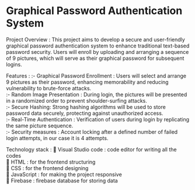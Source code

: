# Graphical Password Authentication System

Project Overview :
This project aims to develop a secure and user-friendly graphical password authentication system to enhance traditional text-based password security. Users will enroll by uploading and arranging a sequence of 9 pictures, which will serve as their graphical password for subsequent logins.

Features : 
:- Graphical Password Enrollment : Users will select and arrange 9 pictures as their 
password, enhancing memorability and reducing vulnerability to brute-force 
attacks.<br>
:- Random Image Presentation : During login, the pictures will be presented in a 
randomized order to prevent shoulder-surfing attacks.<br>
:- Secure Hashing: Strong hashing algorithms will be used to store password data 
securely, protecting against unauthorized access.<br>
:- Real-Time Authentication : Verification of users during login by replicating the 
same picture sequence.<br>
:- Security measures : Account locking after a defined number of failed login 
attempts, in our case it is 4 attempts.<br>

Technology stack :
 Visual Studio code : code editor for writing all the codes<br>
 HTML : for the frontend structuring<br>
 CSS : for the frontend designing<br>
 JavaScript : for making the project responsive<br>
 Firebase : firebase database for storing data<br>
